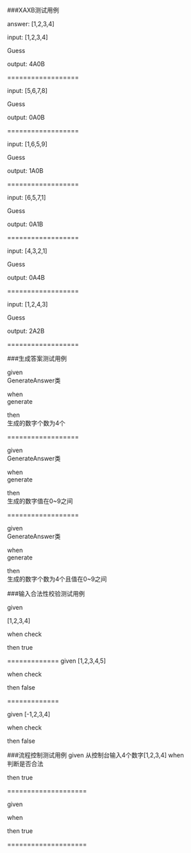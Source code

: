 ###XAXB测试用例

answer: [1,2,3,4]


input:  [1,2,3,4]

Guess  

output: 4A0B  

==================

input:  [5,6,7,8]

Guess  

output: 0A0B  

==================

input:  [1,6,5,9]

Guess  

output: 1A0B

==================

input:  [6,5,7,1]

Guess  

output: 0A1B

==================

input:  [4,3,2,1]

Guess  

output: 0A4B  

==================

input:  [1,2,4,3]

Guess  

output: 2A2B  

==================

###生成答案测试用例


given  
GenerateAnswer类

when  
generate

then  
生成的数字个数为4个

==================

given  
GenerateAnswer类

when  
generate

then  
生成的数字值在0~9之间

==================

given  
GenerateAnswer类

when  
generate

then  
生成的数字个数为4个且值在0~9之间

###输入合法性校验测试用例

given

[1,2,3,4]

when
check

then
true

=============
given
[1,2,3,4,5]

when
check

then
false

=============

given
[-1,2,3,4]

when
check

then
false


###流程控制测试用例
given
从控制台输入4个数字[1,2,3,4]
when  
判断是否合法

then
true

====================

given

when  


then
true

====================






   